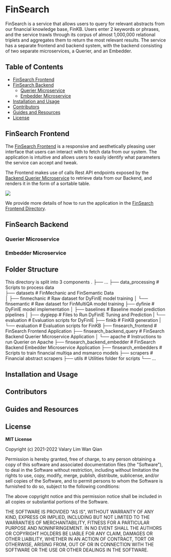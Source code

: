 # FinSearch
FinSearch is a service that allows users to query for relevant abstracts from our financial knowledge base, FinKB. Users enter 2 keywords or phrases, and the service trawls through its corpus of almost 1,000,000 relational triplets and aggregates them to return the most relevant results. The service has a separate frontend and backend system, with the backend consisting of two separate microservices, a Querier, and an Embedder.

## Table of Contents
- [FinSearch Frontend](#finsearch-frontend)
- [FinSearch Backend](#finsearch-backend)
    - [Querier Microservice](#querier-microservice)
    - [Embedder Microservice](#embedder-microservice)
- [Installation and Usage](#installation-and-usage)
- [Contributors](#contributors)
- [Guides and Resources](#guides-and-resources)
- [License](#license)

## FinSearch Frontend
The [FinSearch Frontend](finsearch_frontend/) is a responsive and aesthetically pleasing user interface that users can interact with to fetch data from our system. The application is intuitive and allows users to easily identify what parameters the service can accept and tweak.

The Frontend makes use of calls Rest API endpoints exposed by the [Backend Querier Microservice](#querier-microservice) to retrieve data from our Backend, and renders it in the form of a sortable table.

![](imgs/finsearch-frontend.gif)

We provide more details of how to run the application in the [FinSearch Frontend Directory](finsearch_frontend/).

## FinSearch Backend

### Querier Microservice

### Embedder Microservice




## Folder Structure
This directory is split into 3 components
    .
    ├── ...
    ├── data_processing                 # Scripts to process data           
    ├── datasets                        # FinMechanic and FinSemantic Data    
    │   ├── finmechanic                     # Raw dataset for DyFinIE model training
    │   └── finsemantic                     # Raw dataset for FinMultiQA model training
    ├── dyfinie                         # DyFinIE model implementation
    │   ├── baselines                       # Baseline model prediction pipelines
    │   ├── dygiepp                         # Files to Run DyFinIE Tuning and Prediction
    |   └── evaluation                      # Evaluation scripts for DyFinIE
    ├── finkb                           # FinKB generation
    |   └── evaluation                      # Evaluation scripts for FinKB
    ├── finsearch_frontend              # FinSearch Frontend Application
    ├── finsearch_backend_query         # FinSearch Backend Querier Microservice Application
    │   └── apache                          # Instructions to run Querier on Apache
    ├── finsearch_backend_embedder      # FinSearch Backend Embedder Microservice Application
    ├── finsearch_embedders             # Scripts to train financial multiqa and msmarco models
    ├── scrapers                        # Financial abstract scrapers
    ├── utils                           # Utilities folder for scripts
    └── ...

## Installation and Usage

## Contributors

## Guides and Resources

## License
**MIT License**

Copyright (c) 2021-2022 Valary Lim Wan Qian

Permission is hereby granted, free of charge, to any person obtaining a copy
of this software and associated documentation files (the "Software"), to deal
in the Software without restriction, including without limitation the rights
to use, copy, modify, merge, publish, distribute, sublicense, and/or sell
copies of the Software, and to permit persons to whom the Software is
furnished to do so, subject to the following conditions:

The above copyright notice and this permission notice shall be included in all
copies or substantial portions of the Software.

THE SOFTWARE IS PROVIDED "AS IS", WITHOUT WARRANTY OF ANY KIND, EXPRESS OR
IMPLIED, INCLUDING BUT NOT LIMITED TO THE WARRANTIES OF MERCHANTABILITY,
FITNESS FOR A PARTICULAR PURPOSE AND NONINFRINGEMENT. IN NO EVENT SHALL THE
AUTHORS OR COPYRIGHT HOLDERS BE LIABLE FOR ANY CLAIM, DAMAGES OR OTHER
LIABILITY, WHETHER IN AN ACTION OF CONTRACT, TORT OR OTHERWISE, ARISING FROM,
OUT OF OR IN CONNECTION WITH THE SOFTWARE OR THE USE OR OTHER DEALINGS IN THE
SOFTWARE.